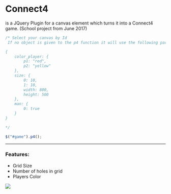 # Connect4

is a JQuery Plugin for a canvas element which turns it into a Connect4 game. (School project from June 2017)

```javascript
/* Select your canvas by Id
 If no object is given to the p4 function it will use the following params as defaults :

{
    color_player: {
        p1: "red",
        p2: "yellow"
    },
    size: {
        0: 10,
        1: 10,
        width: 800,
        height: 500
    },
    man: {
        0: true
    }
}

*/

$("#game").p4();
```
_______

### Features: 
- Grid Size
- Number of holes in grid
- Players Color

<div>
    <img src="https://i.ibb.co/Y2zNDNW/connect4.png">
</div>
